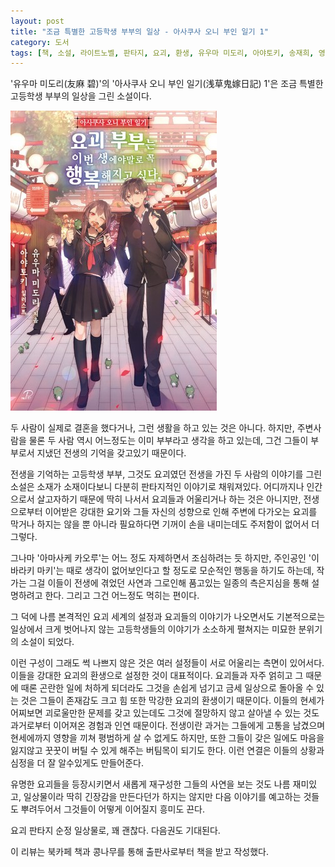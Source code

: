 ```yaml
---
layout: post
title: "조금 특별한 고등학생 부부의 일상 - 아사쿠사 오니 부인 일기 1"
category: 도서
tags: [책, 소설, 라이트노벨, 판타지, 요괴, 환생, 유우마 미도리, 아야토키, 송재희, 영상출판미디어, 노블엔진 팝, 북카페 책과 콩나무, 서평]
---
```


'유우마 미도리(友麻 碧)'의
'아사쿠사 오니 부인 일기(浅草鬼嫁日記) 1'은
조금 특별한 고등학생 부부의 일상을 그린 소설이다.

![표지](/images/asakusa-oniyome-nikki-1-book-h480.jpg)

두 사람이 실제로 결혼을 했다거나, 그런 생활을 하고 있는 것은 아니다.
하지만, 주변사람을 물론 두 사람 역시 어느정도는 이미 부부라고 생각을 하고 있는데,
그건 그들이 부부로서 지냈던 전생의 기억을 갖고있기 때문이다.

전생을 기억하는 고등학생 부부, 그것도 요괴였던 전생을 가진 두 사람의 이야기를 그린 소설은
소재가 소재이다보니 다분히 판타지적인 이야기로 채워져있다.
어디까지나 인간으로서 살고자하기 때문에 딱히 나서서 요괴들과 어울리거나 하는 것은 아니지만,
전생으로부터 이어받은 강대한 요기와 그들 자신의 성향으로 인해
주변에 다가오는 요괴를 막거나 하지는 않을 뿐 아니라 필요하다면 기꺼이 손을 내미는데도 주저함이 없어서 더 그렇다.

그나마 '아마사케 카오루'는 어느 정도 자제하면서 조심하려는 듯 하지만,
주인공인 '이바라키 마키'는 때로 생각이 없어보인다고 할 정도로 모순적인 행동을 하기도 하는데,
작가는 그걸 이들이 전생에 겪었던 사연과 그로인해 품고있는 일종의 측은지심을 통해 설명하려고 한다.
그리고 그건 어느정도 먹히는 편이다.

그 덕에 나름 본격적인 요괴 세계의 설정과 요괴들의 이야기가 나오면서도
기본적으로는 일상에서 크게 벗어나지 않는 고등학생들의 이야기가 소소하게 펼쳐지는
미묘한 분위기의 소설이 되었다.

이런 구성이 그래도 썩 나쁘지 않은 것은 여러 설정들이 서로 어울리는 측면이 있어서다.
이들을 강대한 요괴의 환생으로 설정한 것이 대표적이다.
요괴들과 자주 얽히고 그 때문에 때론 곤란한 일에 처하게 되더라도
그것을 손쉽게 넘기고 금세 일상으로 돌아올 수 있는 것은
그들이 존재감도 크고 힘 또한 막강한 요괴의 환생이기 때문이다.
이들의 현세가 어찌보면 괴로울만한 문제를 갖고 있는데도
그것에 절망하지 않고 살아낼 수 있는 것도 과거로부터 이어져온 경험과 인연 때문이다.
전생이란 과거는 그들에게 고통을 남겼으며 현세에까지 영향을 끼쳐 평범하게 살 수 없게도 하지만,
또한 그들이 갖은 일에도 마음을 잃지않고 꿋꿋이 버틸 수 있게 해주는 버팀목이 되기도 한다.
이런 연결은 이들의 상황과 심정을 더 잘 알수있게도 만들어준다.

유명한 요괴들을 등장시키면서 새롭게 재구성한 그들의 사연을 보는 것도 나름 재미있고,
일상물이라 딱히 긴장감을 만든다던가 하지는 않지만 다음 이야기를 예고하는 것들도 뿌려두어서 그것들이 어떻게 이어질지 흥미도 끈다.

요괴 판타지 순정 일상물로, 꽤 괜찮다.
다음권도 기대된다.



<div class="im im-info">
이 리뷰는 북카페 책과 콩나무를 통해 출판사로부터 책을 받고 작성했다.
</div>
